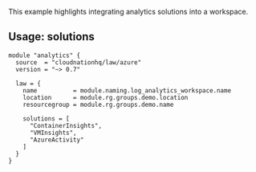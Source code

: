 This example highlights integrating analytics solutions into a workspace.

## Usage: solutions

```hcl
module "analytics" {
  source  = "cloudnationhq/law/azure"
  version = "~> 0.7"

  law = {
    name          = module.naming.log_analytics_workspace.name
    location      = module.rg.groups.demo.location
    resourcegroup = module.rg.groups.demo.name

    solutions = [
      "ContainerInsights",
      "VMInsights",
      "AzureActivity"
    ]
  }
}
```
